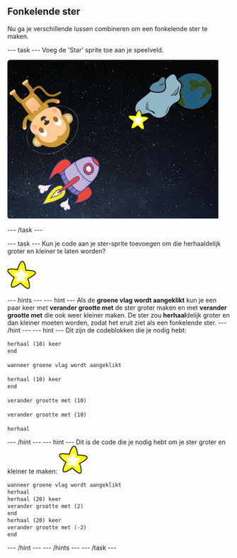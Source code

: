 ## Fonkelende ster

Nu ga je verschillende lussen combineren om een fonkelende ster te maken.

\--- task \--- Voeg de 'Star' sprite toe aan je speelveld.

![Adding a star sprite](images/space-star-sprite.png)

\--- /task \---

\--- task \--- Kun je code aan je ster-sprite toevoegen om die herhaaldelijk groter en kleiner te laten worden?

![Testing a shining star](images/sprite-star.png)

\--- hints \--- \--- hint \--- Als de **groene vlag wordt aangeklikt** kun je een paar keer met **verander grootte met** de ster groter maken en met **verander grootte met** die ook weer kleiner maken. De ster zou **herhaal**delijk groter en dan kleiner moeten worden, zodat het eruit ziet als een fonkelende ster. \--- /hint \--- \--- hint \--- Dit zijn de codeblokken die je nodig hebt:

```blocks3
herhaal (10) keer
end

wanneer groene vlag wordt aangeklikt

herhaal (10) keer
end

verander grootte met (10)

verander grootte met (10)

herhaal
```

\--- /hint \--- \--- hint \--- Dit is de code die je nodig hebt om je ster groter en kleiner te maken: ![Ster-sprite](images/sprite-star.png)

```blocks3
wanneer groene vlag wordt aangeklikt
herhaal 
herhaal (20) keer 
verander grootte met (2)
end
herhaal (20) keer 
verander grootte met (-2)
end

```

\--- /hint \--- \--- /hints \--- \--- /task \---